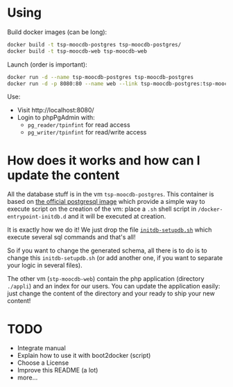 
Using
=====

Build docker images (can be long):
```sh
docker build -t tsp-moocdb-postgres tsp-moocdb-postgres/
docker build -t tsp-moocdb-web tsp-moocdb-web
```

Launch (order is important):
```sh
docker run -d --name tsp-moocdb-postgres tsp-moocdb-postgres
docker run -d -p 8080:80 --name web --link tsp-moocdb-postgres:tsp-moocdb-postgres tsp-moocdb-web
```

Use:
* Visit http://localhost:8080/
* Login to phpPgAdmin with:
  *  ```pg_reader/tpinfint``` for read access
  *  ```pg_writer/tpinfint``` for read/write access

How does it works and how can I update the content
==================================================

All the database stuff is in the vm ```tsp-moocdb-postgres```. This container is based on
[the official postgresql image](https://registry.hub.docker.com/_/postgres/) which provide a simple way to
execute script on the creation of the vm: place a ```.sh``` shell script in ```/docker-entrypoint-initdb.d```
and it will be executed at creation.

It is exactly how we do it! We just drop the file 
[```initdb-setupdb.sh```](https://github.com/pfe-asr-2014/moocdbdocker/blob/master/tsp-moocdb-postgres/initdb-setupdb.sh)
which execute several sql commands and that's all!

So if you want to change the generated schema, all there is to do is to change this  ```initdb-setupdb.sh``` (or add another one, if you want to
separate your logic in several files).

The other vm (```stp-moocdb-web```) contain the php application (directory ```./appli```) and an index for our users.
You can update the application easily: just change the content of the directory and your ready to ship your new content!

TODO
====

* Integrate manual
* Explain how to use it with boot2docker (script)
* Choose a License
* Improve this README (a lot)
* more…
